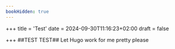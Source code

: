 ```yaml
---
bookHidden: true
---
```


+++
title = 'Test'
date = 2024-09-30T11:16:23+02:00
draft = false

+++
##TEST TEST##
Let Hugo work for me pretty please